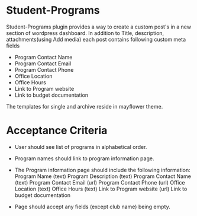 # Student-Programs

Student-Programs plugin provides a way to create a custom post's in a new section of wordpress dashboard.
In addition to Title, description, attachments(using Add media) each post contains following custom meta fields
- Program Contact Name
- Program Contact Email
- Program Contact Phone
- Office Location
- Office Hours
- Link to Program website
- Link to budget documentation

The templates for single and archive reside in mayflower theme.

# Acceptance Criteria

* User should see list of programs in alphabetical order.
* Program names should link to program information page.

* The Program information page should include the following information:
	Program Name (text)
	Program Description (text)
	Program Contact Name (text)
	Program Contact Email (url)
	Program Contact Phone (url)
	Office Location (text)
	Office Hours (text)
	Link to Program website (url)
	Link to budget documentation

* Page should accept any fields (except club name) being empty.


